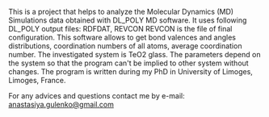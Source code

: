This is a project that helps to analyze the Molecular Dynamics (MD) Simulations
data obtained with DL_POLY MD software.
It uses following DL_POLY output files: RDFDAT, REVCON
REVCON is the file of final configuration.
This software allows to get bond valences and angles distributions, coordination 
numbers of all atoms, average coordination number.
The investigated system is TeO2 glass. The parameters depend on the system so that
the program can't be implied to other system without changes.
The program is written during my PhD in University of Limoges, Limoges, France.

For any advices and questions contact me by e-mail:
anastasiya.gulenko@gmail.com
